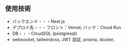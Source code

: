## 使用技術

- バックエンド・・・Nest.js
- デプロイ先・・・フロント：Vercel, バック：Cloud Run
- DB・・・CloudSQL (postgresql)
- websocket, tailwindcss, JWT 認証, prisma, docker,
